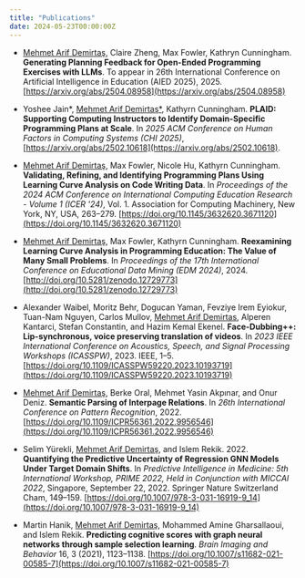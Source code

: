 ```yaml
---
title: "Publications"
date: 2024-05-23T00:00:00Z
---
```

- <u>Mehmet Arif Demirtaş</u>, Claire Zheng, Max Fowler, Kathryn Cunningham. **Generating Planning Feedback for Open-Ended Programming Exercises with LLMs**. To appear in 26th International Conference on Artificial Intelligence in Education (AIED 2025), 2025. [https://arxiv.org/abs/2504.08958](https://arxiv.org/abs/2504.08958)

- Yoshee Jain*, <u>Mehmet Arif Demirtaş*</u>, Kathyrn Cunningham. **PLAID: Supporting Computing Instructors to Identify Domain-Specific Programming Plans at
Scale**. In *2025 ACM Conference on Human Factors in Computing Systems (CHI 2025)*, [https://arxiv.org/abs/2502.10618](https://arxiv.org/abs/2502.10618).

- <u>Mehmet Arif Demirtaş</u>, Max Fowler, Nicole Hu, Kathyrn Cunningham. **Validating, Refining, and Identifying Programming Plans Using Learning Curve Analysis on Code Writing Data**. In *Proceedings of the 2024 ACM Conference on International Computing Education Research - Volume 1 (ICER '24)*, Vol. 1. Association for Computing Machinery, New York, NY, USA, 263–279. [https://doi.org/10.1145/3632620.3671120](https://doi.org/10.1145/3632620.3671120)

- <u>Mehmet Arif Demirtaş</u>, Max Fowler, Kathyrn Cunningham. **Reexamining Learning Curve Analysis in Programming Education: The Value of Many Small Problems**. In *Proceedings of the 17th International Conference on Educational Data Mining (EDM 2024)*, 2024. [http://doi.org/10.5281/zenodo.12729773](http://doi.org/10.5281/zenodo.12729773)

- Alexander Waibel, Moritz Behr, Dogucan Yaman, Fevziye Irem Eyiokur, Tuan-Nam Nguyen, Carlos Mullov, <u>Mehmet Arif Demirtas</u>, Alperen Kantarci, Stefan Constantin, and Hazim Kemal Ekenel. **Face-Dubbing++: Lip-synchronous, voice preserving translation of videos**. In *2023 IEEE International Conference on Acoustics, Speech, and Signal Processing Workshops (ICASSPW)*, 2023. IEEE, 1–5. [https://doi.org/10.1109/ICASSPW59220.2023.10193719](https://doi.org/10.1109/ICASSPW59220.2023.10193719)

- <u>Mehmet Arif Demirtaş</u>, Berke Oral, Mehmet Yasin Akpınar, and Onur Deniz. **Semantic Parsing of Interpage Relations**. In *26th International Conference on Pattern Recognition*, 2022. [https://doi.org/10.1109/ICPR56361.2022.9956546](https://doi.org/10.1109/ICPR56361.2022.9956546)

- Selim Yürekli, <u>Mehmet Arif Demirtaş</u>, and Islem Rekik. 2022. **Quantifying the Predictive Uncertainty of Regression GNN Models Under Target Domain Shifts**. In *Predictive Intelligence in Medicine: 5th International Workshop, PRIME 2022, Held in Conjunction with MICCAI 2022*, Singapore, September 22, 2022. Springer Nature Switzerland Cham, 149–159. [https://doi.org/10.1007/978-3-031-16919-9_14](https://doi.org/10.1007/978-3-031-16919-9_14)

- Martin Hanik, <u>Mehmet Arif Demirtaş</u>, Mohammed Amine Gharsallaoui, and Islem Rekik. **Predicting cognitive scores with graph neural networks through sample selection learning**. *Brain Imaging and Behavior* 16, 3 (2021), 1123–1138. [https://doi.org/10.1007/s11682-021-00585-7](https://doi.org/10.1007/s11682-021-00585-7)


<!-- 
<button onclick="copyBibtex()">Copy All BibTeX</button>

<script>
function copyBibtex() {
    const bibtex = `
@article{yourpub1,
    title={Publication Title 1},
    author={Author Names},
    journal={Journal Name},
    year={Year},
    volume={Volume},
    pages={Pages},
    doi={DOI}
}
@article{yourpub2,
    title={Publication Title 2},
    author={Author Names},
    journal={Journal Name},
    year={Year},
    volume={Volume},
    pages={Pages},
    doi={DOI}
}
@article{yourpub3,
    title={Publication Title 3},
    author={Author Names},
    journal={Journal Name},
    year={Year},
    volume={Volume},
    pages={Pages},
    doi={DOI}
}`;
    navigator.clipboard.writeText(bibtex);
    alert("BibTeX copied to clipboard!");
}
</script>
 -->